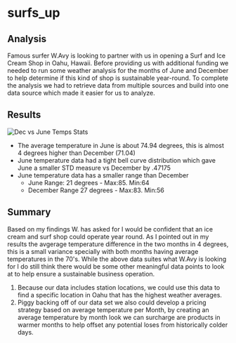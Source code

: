 # surfs_up

## Analysis
Famous surfer W.Avy is looking to partner with us in opening a Surf and Ice Cream Shop in Oahu, Hawaii. Before providing us with additional funding we needed to run some weather analysis for the months of June and December to help determine if this kind of shop is sustainable year-round. To complete the analysis we had to retrieve data from multiple sources and build into one data source which made it easier for us to analyze.  

## Results
![Dec vs June Temps Stats](https://user-images.githubusercontent.com/79228491/131568956-3983bf0d-3907-481e-b3f4-09017509e8a4.PNG)

* The average temperature in June is about 74.94 degrees, this is almost 4 degrees higher than December (71.04)
* June temperature data had a tight bell curve distribution which gave June a smaller STD measure vs December by .47175
* June temperature data has a smaller range than December
  * June Range: 21 degrees - Max:85. Min:64
  * December Range 27 degrees - Max:83. Min:56   

## Summary
Based on my findings W. has asked for I would be confident that an ice cream and surf shop could operate year round. As I pointed out in my results the avgerage temperature difference in the two months in 4 degrees, this is a small variance specially with both months having average temperatures in the 70's. While the above data suites what W.Avy is looking for I do still think there would be some other meaningful data points to look at to help ensure a sustainable business operation. 

1. Because our data includes station locations, we could use this data to find a specific location in Oahu that has the highest weather averages.
2. Piggy backing off of our data set we also could develop a pricing strategy based on average temperature per Month, by creating an average temperature by month look we can surcharge are products in warmer months to help offset any potential loses from historically colder days.
